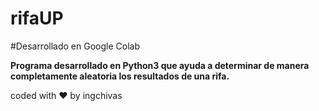 # rifaUP
#Desarrollado en Google Colab

**Programa desarrollado en Python3 que ayuda a determinar de manera completamente aleatoria los resultados de una rifa.**

coded with  ❤  by ingchivas
